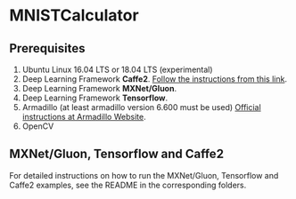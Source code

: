<!-- (c) https://github.com/MontiCore/monticore -->
# MNISTCalculator


## Prerequisites
1. Ubuntu Linux 16.04 LTS or 18.04 LTS (experimental)
2. Deep Learning Framework **Caffe2**. [Follow the instructions from this link](https://git.rwth-aachen.de/monticore/EmbeddedMontiArc/generators/CNNArch2Caffe2#ubuntu).
3. Deep Learning Framework **MXNet/Gluon**.
4. Deep Learning Framework **Tensorflow**.
4. Armadillo (at least armadillo version 6.600 must be used) [Official instructions at Armadillo Website](http://arma.sourceforge.net/download.html).
4. OpenCV


## MXNet/Gluon, Tensorflow and Caffe2
For detailed instructions on how to run the MXNet/Gluon, Tensorflow and Caffe2 examples, see the README in the corresponding folders.
